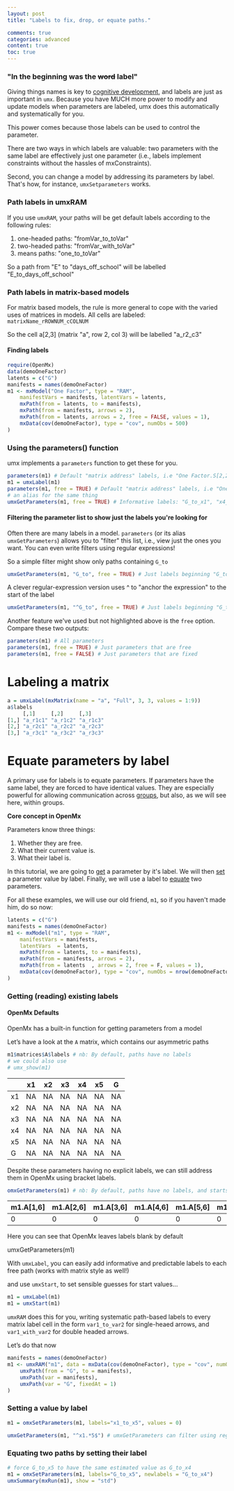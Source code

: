 ```yaml
---
layout: post
title: "Labels to fix, drop, or equate paths."

comments: true
categories: advanced
content: true
toc: true
---
```


<!-- https://tbates.github.io/advanced/1995/10/03/detailed-Labels.html -->
### "In the beginning was the  <strike>word</strike> label"

Giving things names is key to [cognitive development](http://www.amazon.com/dp/0199838801), and labels are just as important in `umx`. Because you have MUCH more power to modify and update models when parameters are labeled, umx does this automatically and systematically for you.

This power comes because those labels can be used to control the parameter.

There are two ways in which labels are valuable: two parameters with the same label are effectively just one parameter (i.e., labels implement constraints without the hassles of mxConstraints).

Second, you can change a model by addressing its parameters by label. That's how, for instance, `umxSetparameters` works.

<a name="background"></a>
###  Path labels in umxRAM

If you use `umxRAM`, your paths will be get default labels according to the following rules:

1. one-headed paths: "fromVar_to_toVar"
2. two-headed paths: "fromVar_with_toVar"
3. means paths: "one_to_toVar"

So a path from "E" to "days_off_school" will be labelled "E_to_days_off_school"

###  Path labels in matrix-based models

For matrix based models, the rule is more general to cope with the varied uses of matrices in models. All cells are labeled: `matrixName_rROWNUM_cCOLNUM`

So the cell a[2,3] (matrix "a", row 2, col 3) will be labelled "a_r2_c3"

<a name = "finding"></a>
#### Finding labels

```r
require(OpenMx)
data(demoOneFactor)
latents = c("G")
manifests = names(demoOneFactor)
m1 <- mxModel("One Factor", type = "RAM",
	manifestVars = manifests, latentVars = latents,
	mxPath(from = latents, to = manifests),
	mxPath(from = manifests, arrows = 2),
	mxPath(from = latents, arrows = 2, free = FALSE, values = 1),
	mxData(cov(demoOneFactor), type = "cov", numObs = 500)
)

```
###  Using the parameters()  function
umx implements a `parameters` function to get these for you.

```r
parameters(m1) # Default "matrix address" labels, i.e "One Factor.S[2,2]"
m1 = umxLabel(m1)
parameters(m1, free = TRUE) # Default "matrix address" labels, i.e "One Factor.S[2,2]"
# an alias for the same thing
umxGetParameters(m1, free = TRUE) # Informative labels: "G_to_x1", "x4_with_x4", etc.

```

#### Filtering the parameter list to show just the labels you're looking for

Often there are many labels in a model. `parameters` (or its alias `umxGetParameters`) allows you to "filter" this list, i.e., view just the ones you want. You can even write filters using regular expressions!

So a simple filter might show only paths containing `G_to`

```r
umxGetParameters(m1, "G_to", free = TRUE) # Just labels beginning "G_to"
```

A clever regular-expression version uses ^ to "anchor the expression" to the start of the label
```r
umxGetParameters(m1, "^G_to", free = TRUE) # Just labels beginning "G_to"
```

Another feature we've used but not highlighted above is the `free` option. Compare these two outputs:

```r
parameters(m1) # All parameters
parameters(m1, free = TRUE) # Just parameters that are free
parameters(m1, free = FALSE) # Just parameters that are fixed
```

# Labeling a matrix

```r
a = umxLabel(mxMatrix(name = "a", "Full", 3, 3, values = 1:9))
a$labels
     [,1]     [,2]     [,3]    
[1,] "a_r1c1" "a_r1c2" "a_r1c3"
[2,] "a_r2c1" "a_r2c2" "a_r2c3"
[3,] "a_r3c1" "a_r3c2" "a_r3c3"

```

<a name = "equating"></a>
# Equate parameters by label
A primary use for labels is to equate parameters. If parameters have the same label, they are forced to have identical values. They are especially powerful for allowing communication across [groups](http://tbates.github.io/advanced/1995/02/15/detailed-Multigroup.html), but also, as we will see here, within groups.

**Core concept in OpenMx**

Parameters know three things:
1. Whether they are free.
2. What their current value is.
3. What their label is.

In this tutorial, we are going to [get](#getLabels) a parameter by it's label. We will then [set](#setLabels) a parameter value by label. Finally, we will use a label to [equate](#equate) two parameters.

For all these examples, we will use our old friend, `m1`, so if you haven't made him, do so now:

```r
latents = c("G")
manifests = names(demoOneFactor)
m1 <- mxModel("m1", type = "RAM",
	manifestVars = manifests,
	latentVars  = latents,
	mxPath(from = latents, to = manifests),
	mxPath(from = manifests, arrows = 2),
	mxPath(from = latents  , arrows = 2, free = F, values = 1),
	mxData(cov(demoOneFactor), type = "cov", numObs = nrow(demoOneFactor))
)
```

<a name="getLabels"></a>
### Getting (reading) existing labels

#### OpenMx Defaults

OpenMx has a built-in function for getting parameters from a model

Let’s have a look at the `A` matrix, which contains our asymmetric paths

```r
m1$matrices$A$labels # nb: By default, paths have no labels
# we could also use
# umx_show(m1)
```

|   | x1 | x2 | x3 | x4 | x5 |  G |
|---|----|----|----|----|----|----|
|x1 | NA | NA | NA | NA | NA | NA |
|x2 | NA | NA | NA | NA | NA | NA |
|x3 | NA | NA | NA | NA | NA | NA |
|x4 | NA | NA | NA | NA | NA | NA |
|x5 | NA | NA | NA | NA | NA | NA |
|G  | NA | NA | NA | NA | NA | NA |

Despite these parameters having no explicit labels, we can still address them in OpenMx using bracket labels.

```r
omxGetParameters(m1) # nb: By default, paths have no labels, and starts of 0
```

| m1.A[1,6] |  m1.A[2,6] |  m1.A[3,6] |  m1.A[4,6] |  m1.A[5,6] |  m1.S[1,1] |  m1.S[2,2] | m1.S[3,3] |  m1.S[4,4] |  m1.S[5,5] |  
|-----------|------------|------------|------------|------------|------------|------------|-----------|------------|------------|  
|        0  |         0  |       0    |     0      |  0         |    0       |     0      |    0      |    0       |         0  |

Here you can see that OpenMx leaves labels blank by default

umxGetParameters(m1)

With `umxLabel`, you can easily add informative and predictable labels to each free path (works with matrix style as well!)

and use `umxStart`, to set sensible guesses for start values...

```r
m1 = umxLabel(m1)
m1 = umxStart(m1)
```

`umxRAM` does this for you, writing systematic path-based labels to every matrix label cell in the form `var1_to_var2` for single-heaed arrows, and `var1_with_var2` for double headed arrows.

Let’s do that now

```r
manifests = names(demoOneFactor)
m1 <- umxRAM("m1", data = mxData(cov(demoOneFactor), type = "cov", numObs = nrow(demoOneFactor)),
	umxPath(from = "G", to = manifests),
	umxPath(var = manifests),
	umxPath(var = "G", fixedAt = 1)	
)
```

<a name="setLabels"></a>
### Setting a value by label

```r
m1 = omxSetParameters(m1, labels="x1_to_x5", values = 0)

umxGetParameters(m1, "^x1.*5$") # umxGetParameters can filter using regular expressions!
```

<a name="equate"></a>
### Equating two paths by  setting their label

```r
# force G_to_x5 to have the same estimated value as G_to_x4
m1 = omxSetParameters(m1, labels="G_to_x5", newlabels = "G_to_x4")
umxSummary(mxRun(m1), show = "std")
```


